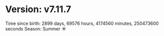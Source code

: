 # Version: v7.11.7
Time since birth: 2899 days, 69576 hours, 4174560 minutes, 250473600 seconds
Season: Summer ☀️
